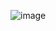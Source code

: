 ![image](https://user-images.githubusercontent.com/126258837/229764231-161ba16a-b218-47bf-b88e-ee3f9ec9052d.png)
